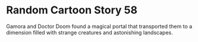 # Random Cartoon Story 58

Gamora and Doctor Doom found a magical portal that transported them to a dimension filled with strange creatures and astonishing landscapes.